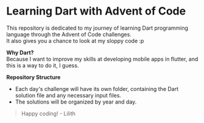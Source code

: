 # Learning Dart with Advent of Code

This repository is dedicated to my journey of learning Dart programming language through the Advent of Code challenges.  
It also gives you a chance to look at my sloppy code :p

**Why Dart?**  
Because I want to improve my skills at developing mobile apps in flutter, and this is a way to do it, I guess.

**Repository Structure**
- Each day's challenge will have its own folder, containing the Dart solution file and any necessary input files.
- The solutions will be organized by year and day.


> Happy coding! - Lilith
